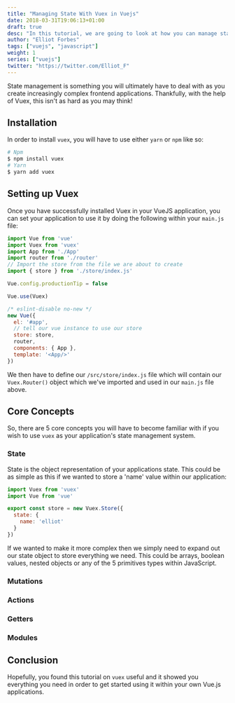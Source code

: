 ```yaml
---
title: "Managing State With Vuex in Vuejs"
date: 2018-03-31T19:06:13+01:00
draft: true
desc: "In this tutorial, we are going to look at how you can manage state within your VueJS application using Vuex"
author: "Elliot Forbes"
tags: ["vuejs", "javascript"]
weight: 1
series: ["vuejs"]
twitter: "https://twitter.com/Elliot_F"
---
```


State management is something you will ultimately have to deal with as you create increasingly complex frontend applications. Thankfully, with the help of Vuex, this isn't as hard as you may think! 

## Installation

In order to install `vuex`, you will have to use either `yarn` or `npm` like so:

```s
# Npm
$ npm install vuex
# Yarn
$ yarn add vuex
```

## Setting up Vuex

Once you have successfully installed Vuex in your VueJS application, you can set your application to use it by doing the following within your `main.js` file:

```js
import Vue from 'vue'
import Vuex from 'vuex'
import App from './App'
import router from './router'
// Import the store from the file we are about to create
import { store } from './store/index.js'

Vue.config.productionTip = false

Vue.use(Vuex)

/* eslint-disable no-new */
new Vue({
  el: '#app',
  // tell our vue instance to use our store
  store: store,
  router,
  components: { App },
  template: '<App/>'
})

``` 

We then have to define our `/src/store/index.js` file which will contain our `Vuex.Router()` object which we've imported and used in our `main.js` file above.

## Core Concepts

So, there are 5 core concepts you will have to become familiar with if you wish to use `vuex` as your application's state management system.

### State

State is the object representation of your applications state. This could be as simple as this if we wanted to store a 'name' value within our application:

```js
import Vuex from 'vuex'
import Vue from 'vue'

export const store = new Vuex.Store({
  state: {
    name: 'elliot'
  }
})
```

If we wanted to make it more complex then we simply need to expand out our state object to store everything we need. This could be arrays, boolean values, nested objects or any of the 5 primitives types within JavaScript.

### Mutations

### Actions

### Getters

### Modules


## Conclusion

Hopefully, you found this tutorial on `vuex` useful and it showed you everything you need in order to get started using it within your own Vue.js applications.

